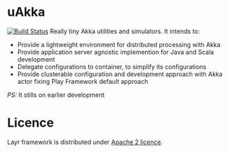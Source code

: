 # uAkka
[![Build Status](https://travis-ci.org/SkullLabs/uAkka.png?branch=master)](https://travis-ci.org/SkullLabs/uAkka)
Really tiny Akka utilities and simulators. It intends to:
- Provide a lightweight environment for distributed processing with Akka
- Provide application server agnostic implemention for Java and Scala development
- Delegate configurations to container, to simplify its configurations
- Provide clusterable configuration and development approach with Akka actor fixing Play Framework default approach

*PS:* It stills on earlier development

# Licence
Layr framework is distributed under [Apache 2 licence](http://www.apache.org/licenses/LICENSE-2.0.html).

